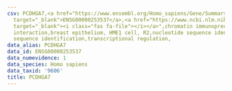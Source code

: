 ```yaml
---
csv: PCDHGA7,<a href="https://www.ensembl.org/Homo_sapiens/Gene/Summary?db=core;g=ENSG00000253537"
  target="_blank">ENSG00000253537</a>,<a href="https://www.ncbi.nlm.nih.gov/pubmed/22863008"
  target="_blank"><i class="fas fa-file"></i></a>",chromatin immunoprecipitation assay,direct
  interaction,breast epithelium, HME1 cell, R2,nucleotide sequence identification,nucleotide
  sequence identification,transcriptional regulation,
data_alias: PCDHGA7
data_id: ENSG00000253537
data_numevidence: 1
data_species: Homo sapiens
data_taxid: '9606'
title: PCDHGA7
---
```


